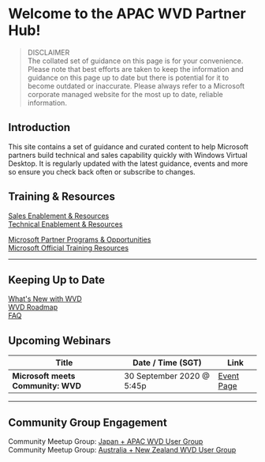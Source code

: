 # Welcome to the APAC WVD Partner Hub!

> DISCLAIMER  
> The collated set of guidance on this page is for your convenience. Please note that best efforts are taken
> to keep the information and guidance on this page up to date but there is potential for it to become outdated 
> or inaccurate. Please always refer to a Microsoft corporate managed website for the most up to date, reliable information.

## Introduction
This site contains a set of guidance and curated content to help Microsoft partners build technical and sales capability quickly with Windows Virtual Desktop. It is regularly updated with the latest guidance, events and more so ensure you check back often or subscribe to changes.

## Training & Resources
[Sales Enablement & Resources](sales.md)  
[Technical Enablement & Resources](tech.md)  

[Microsoft Partner Programs & Opportunities](partner.md)  
[Microsoft Official Training Resources](training.md)  

---

## Keeping Up to Date
[What's New with WVD](https://aka.ms/wvdwhatsnew)  
[WVD Roadmap](https://aka.ms/wvdroadmap)  
[FAQ](https://docs.microsoft.com/en-us/azure/virtual-desktop/faq)  


## Upcoming Webinars
| Title                                | Date / Time (SGT)         | Link                                                     |
| ------------------------------------ | ------------------------- |--------------------------------------------------------- |
| **Microsoft meets Community: WVD**   | 30 September 2020 @ 5:45p | [Event Page](https://aka.ms/wvdevent2020)                |  


---

## Community Group Engagement
Community Meetup Group: [Japan + APAC WVD User Group](https://www.meetup.com/Japan-Asia-Pacific-Windows-Virtual-Desktop-User-Group/)  
Community Meetup Group: [Australia + New Zealand WVD User Group](https://www.meetup.com/Australia-New-Zealand-Windows-Virtual-Desktop-User-Group/)


